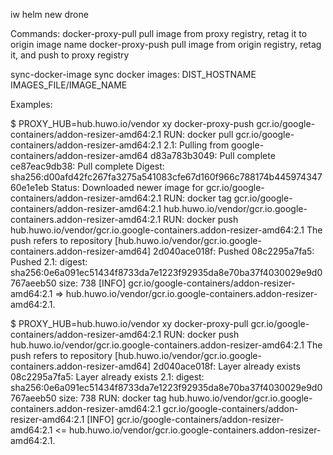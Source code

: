 iw helm new drone

Commands:
  docker-proxy-pull    pull image from proxy registry, retag it to origin image name
  docker-proxy-push    pull image from origin registry, retag it, and push to proxy registry

  sync-docker-image	sync docker images: DIST_HOSTNAME IMAGES_FILE/IMAGE_NAME

Examples:

$ PROXY_HUB=hub.huwo.io/vendor xy docker-proxy-push gcr.io/google-containers/addon-resizer-amd64:2.1
RUN: docker pull gcr.io/google-containers/addon-resizer-amd64:2.1
2.1: Pulling from google-containers/addon-resizer-amd64
d83a783b3049: Pull complete
ce87eac9db38: Pull complete
Digest: sha256:d00afd42fc267fa3275a541083cfe67d160f966c788174b44597434760e1e1eb
Status: Downloaded newer image for gcr.io/google-containers/addon-resizer-amd64:2.1
RUN: docker tag gcr.io/google-containers/addon-resizer-amd64:2.1 hub.huwo.io/vendor/gcr.io.google-containers.addon-resizer-amd64:2.1
RUN: docker push hub.huwo.io/vendor/gcr.io.google-containers.addon-resizer-amd64:2.1
The push refers to repository [hub.huwo.io/vendor/gcr.io.google-containers.addon-resizer-amd64]
2d040ace018f: Pushed
08c2295a7fa5: Pushed
2.1: digest: sha256:0e6a091ec51434f8733da7e1223f92935da8e70ba37f4030029e9d0767aeeb50 size: 738
[INFO] gcr.io/google-containers/addon-resizer-amd64:2.1 => hub.huwo.io/vendor/gcr.io.google-containers.addon-resizer-amd64:2.1.

$ PROXY_HUB=hub.huwo.io/vendor xy docker-proxy-pull gcr.io/google-containers/addon-resizer-amd64:2.1
RUN: docker push hub.huwo.io/vendor/gcr.io.google-containers.addon-resizer-amd64:2.1
The push refers to repository [hub.huwo.io/vendor/gcr.io.google-containers.addon-resizer-amd64]
2d040ace018f: Layer already exists
08c2295a7fa5: Layer already exists
2.1: digest: sha256:0e6a091ec51434f8733da7e1223f92935da8e70ba37f4030029e9d0767aeeb50 size: 738
RUN: docker tag hub.huwo.io/vendor/gcr.io.google-containers.addon-resizer-amd64:2.1 gcr.io/google-containers/addon-resizer-amd64:2.1
[INFO] gcr.io/google-containers/addon-resizer-amd64:2.1 <= hub.huwo.io/vendor/gcr.io.google-containers.addon-resizer-amd64:2.1.
